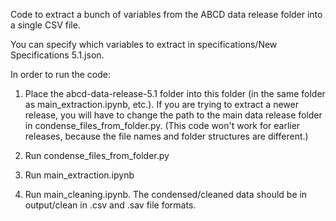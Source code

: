 Code to extract a bunch of variables from the ABCD data release folder into a single CSV file. 

You can specify which variables to extract in specifications/New Specifications 5.1.json. 

In order to run the code:

1. Place the abcd-data-release-5.1 folder into this folder (in the same folder as main_extraction.ipynb, etc.). If you are trying to extract a newer release, you will have to change the path to the main data release folder in condense_files_from_folder.py. (This code won't work for earlier releases, because the file names and folder structures are different.)

2. Run condense_files_from_folder.py

3. Run main_extraction.ipynb

4. Run main_cleaning.ipynb. The condensed/cleaned data should be in output/clean in .csv and .sav file formats.
